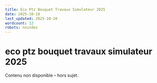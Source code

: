 ```yaml
---
title: Eco Ptz Bouquet Travaux Simulateur 2025
date: 2025-10-10
last_updated: 2025-10-10
wordcount: 12
robots: noindex
---
```


# eco ptz bouquet travaux simulateur 2025

Contenu non disponible – hors sujet.